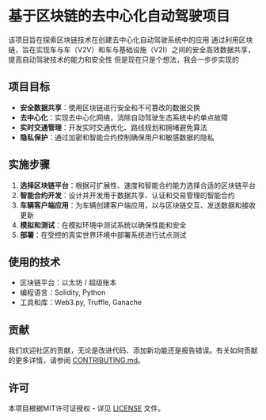 # 基于区块链的去中心化自动驾驶项目

该项目旨在探索区块链技术在创建去中心化自动驾驶系统中的应用
通过利用区块链，旨在实现车与车（V2V）和车与基础设施（V2I）之间的安全高效数据共享，提高自动驾驶技术的能力和安全性
但是现在只是个想法，我会一步步实现的

## 项目目标
- **安全数据共享**：使用区块链进行安全和不可篡改的数据交换
- **去中心化**：实现去中心化网络，消除自动驾驶生态系统中的单点故障
- **实时交通管理**：开发实时交通优化、路线规划和拥堵避免算法
- **隐私保护**：通过加密和智能合约控制确保用户和敏感数据的隐私

## 实施步骤
1. **选择区块链平台**：根据可扩展性、速度和智能合约能力选择合适的区块链平台
2. **智能合约开发**：设计并开发用于数据共享、认证和交易管理的智能合约
3. **车辆客户端应用**：为车辆创建客户端应用，以与区块链交互、发送数据和接收更新
4. **模拟和测试**：在模拟环境中测试系统以确保性能和安全
5. **部署**：在受控的真实世界环境中部署系统进行试点测试

## 使用的技术
- 区块链平台：以太坊 / 超级账本
- 编程语言：Solidity, Python
- 工具和库：Web3.py, Truffle, Ganache

## 贡献
我们欢迎社区的贡献，无论是改进代码、添加新功能还是报告错误。有关如何贡献的更多详情，请参阅 [CONTRIBUTING.md](CONTRIBUTING.md)。

## 许可
本项目根据MIT许可证授权 - 详见 [LICENSE](LICENSE) 文件。